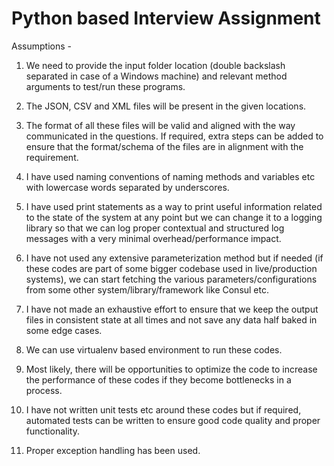 # Python based Interview Assignment


Assumptions -
1. We need to provide the input folder location (double backslash separated in case of a Windows machine) and relevant method arguments to test/run these programs. 

2. The JSON, CSV and XML files will be present in the given locations.

3. The format of all these files will be valid and aligned with the way communicated in the questions. If required, extra steps can be added to ensure that the format/schema of the files are in alignment with the requirement.

4. I have used naming conventions of naming methods and variables etc with lowercase words separated by underscores.

5. I have used print statements as a way to print useful information related to the state of the system at any point but we can change it to a logging library so that we can log proper contextual and structured log messages with a very minimal overhead/performance impact.

6. I have not used any extensive parameterization method but if needed (if these codes are part of some bigger codebase used in live/production systems), we can start fetching the various parameters/configurations from some other system/library/framework like Consul etc.

7. I have not made an exhaustive effort to ensure that we keep the output files in consistent state at all times and not save any data half baked in some edge cases.

8. We can use virtualenv based environment to run these codes.

9. Most likely, there will be opportunities to optimize the code to increase the performance of these codes if they become bottlenecks in a process.

10. I have not written unit tests etc around these codes but if required, automated tests can be written to ensure good code quality and proper functionality.

11. Proper exception handling has been used.
